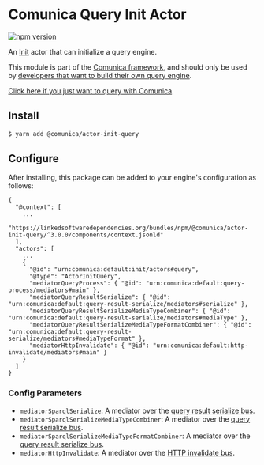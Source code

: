 # Comunica Query Init Actor

[![npm version](https://badge.fury.io/js/%40comunica%2Factor-init-query.svg)](https://www.npmjs.com/package/@comunica/actor-init-query)

An [Init](https://github.com/comunica/comunica/tree/master/packages/bus-init) actor that can initialize a query engine.

This module is part of the [Comunica framework](https://github.com/comunica/comunica),
and should only be used by [developers that want to build their own query engine](https://comunica.dev/docs/modify/).

[Click here if you just want to query with Comunica](https://comunica.dev/docs/query/).

## Install

```bash
$ yarn add @comunica/actor-init-query
```

## Configure

After installing, this package can be added to your engine's configuration as follows:
```text
{
  "@context": [
    ...
    "https://linkedsoftwaredependencies.org/bundles/npm/@comunica/actor-init-query/^3.0.0/components/context.jsonld"  
  ],
  "actors": [
    ...
    {
      "@id": "urn:comunica:default:init/actors#query",
      "@type": "ActorInitQuery",
      "mediatorQueryProcess": { "@id": "urn:comunica:default:query-process/mediators#main" },
      "mediatorQueryResultSerialize": { "@id": "urn:comunica:default:query-result-serialize/mediators#serialize" },
      "mediatorQueryResultSerializeMediaTypeCombiner": { "@id": "urn:comunica:default:query-result-serialize/mediators#mediaType" },
      "mediatorQueryResultSerializeMediaTypeFormatCombiner": { "@id": "urn:comunica:default:query-result-serialize/mediators#mediaTypeFormat" },
      "mediatorHttpInvalidate": { "@id": "urn:comunica:default:http-invalidate/mediators#main" }
    }
  ]
}
```

### Config Parameters

* `mediatorSparqlSerialize`: A mediator over the [query result serialize bus](https://github.com/comunica/comunica/tree/master/packages/bus-query-result-serialize).
* `mediatorSparqlSerializeMediaTypeCombiner`: A mediator over the [query result serialize bus](https://github.com/comunica/comunica/tree/master/packages/bus-query-result-serialize).
* `mediatorSparqlSerializeMediaTypeFormatCombiner`: A mediator over the [query result serialize bus](https://github.com/comunica/comunica/tree/master/packages/bus-query-result-serialize).
* `mediatorHttpInvalidate`: A mediator over the [HTTP invalidate bus](https://github.com/comunica/comunica/tree/master/packages/bus-http-invalidate).
